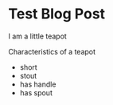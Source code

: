# Test Blog Post
I am a little teapot

Characteristics of a teapot
* short
* stout
* has handle
* has spout
